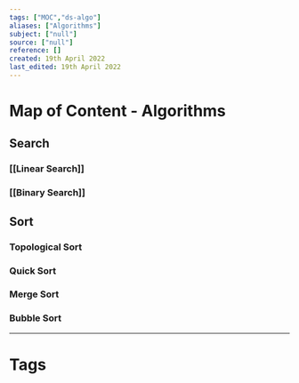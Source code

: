 ```yaml
---
tags: ["MOC","ds-algo"]
aliases: ["Algorithms"]
subject: ["null"]
source: ["null"]
reference: []
created: 19th April 2022
last_edited: 19th April 2022
---
```

# Map of Content - Algorithms
## Search
### [[Linear Search]]
### [[Binary Search]]
## Sort
### Topological Sort
### Quick Sort
### Merge Sort
### Bubble Sort

---
# Tags